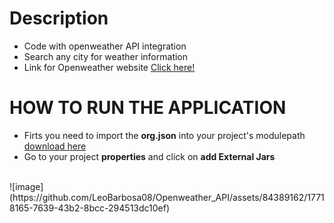 # Description
- Code with openweather API integration
- Search any city for weather information
- Link for Openweather website <a href="https://openweathermap.org" target="_blank">Click here!</a>
# HOW TO RUN THE APPLICATION
- Firts you need to import the <b>org.json</b> into your project's modulepath <a href="http://www.java2s.com/Code/Jar/o/Downloadorgjsonjar.htm"> download here </a>
- Go to your project <b>properties</b> and click on <b>add External Jars</b>
<br>
![image](https://github.com/LeoBarbosa08/Openweather_API/assets/84389162/17718165-7639-43b2-8bcc-294513dc10ef)

